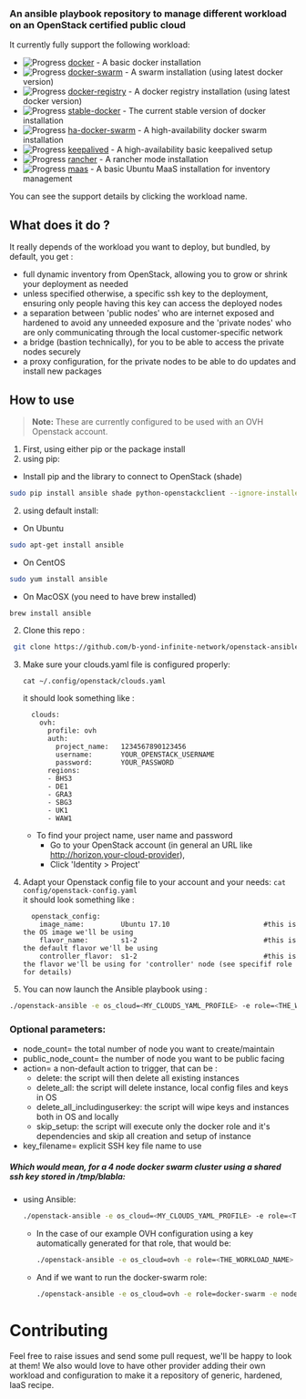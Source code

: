### An ansible playbook repository to manage different workload on an OpenStack certified public cloud


It currently fully support the following workload:
+ ![Progress](http://progressed.io/bar/100)   [docker](/roles/docker) - A basic docker installation
+ ![Progress](http://progressed.io/bar/100)   [docker-swarm](/roles/docker-swarm) - A swarm installation (using latest docker version)
+ ![Progress](http://progressed.io/bar/100)   [docker-registry](/roles/docker-registry) - A docker registry installation (using latest docker version)
+ ![Progress](http://progressed.io/bar/100)   [stable-docker](/roles/stable-docker)  - The current stable version of docker installation
+ ![Progress](http://progressed.io/bar/20)    [ha-docker-swarm](/roles/ha-docker-swarm) - A high-availability docker swarm installation
+ ![Progress](http://progressed.io/bar/40)    [keepalived](/roles/keepalived) - A high-availability basic keepalived setup
+ ![Progress](http://progressed.io/bar/20)    [rancher](/roles/rancher) - A rancher mode installation
+ ![Progress](http://progressed.io/bar/40)    [maas](/roles/maas)  - A basic Ubuntu MaaS installation for inventory management

You can see the support details by clicking the workload name.

## What does it do ?
It really depends of the workload you want to deploy, but bundled, by default, you get :
- full dynamic inventory from OpenStack, allowing you to grow or shrink your deployment as needed
- unless specified otherwise, a specific ssh key to the deployment, ensuring only
people having this key can access the deployed nodes
- a separation between 'public nodes' who are internet exposed and hardened to
avoid any unneeded exposure and the 'private nodes' who are only communicating
through the local customer-specific network
- a bridge (bastion technically), for you to be able to access the private nodes securely
- a proxy configuration, for the private nodes to be able to do updates and install new packages

## How to use
> **Note:** These are currently configured to be used with an OVH Openstack account.

1. First, using either pip or the package install
  1. using pip:
   * Install pip and the library to connect to OpenStack (shade)
   ```bash
   sudo pip install ansible shade python-openstackclient --ignore-installed six
   ```

  2. using default install:
   * On Ubuntu
   ```bash
   sudo apt-get install ansible
   ```
   * On CentOS
   ```bash
   sudo yum install ansible
   ```
   * On MacOSX (you need to have brew installed)
   ```bash
   brew install ansible
   ```

2. Clone this repo :
  ```bash
   git clone https://github.com/b-yond-infinite-network/openstack-ansible-workloads
  ```
3. Make sure your clouds.yaml file is configured properly:
    ```
    cat ~/.config/openstack/clouds.yaml
    ```
    it should look something like :
      ```text
        clouds:
          ovh:
            profile: ovh
            auth:
              project_name:   1234567890123456
              username:       YOUR_OPENSTACK_USERNAME
              password:       YOUR_PASSWORD
            regions:  
            - BHS3
            - DE1
            - GRA3
            - SBG3
            - UK1
            - WAW1
      ```

    * To find your project name, user name and password
      * Go to your OpenStack account (in general an URL like http://horizon.your-cloud-provider),
      * Click 'Identity > Project'

  3. Adapt your Openstack config file to your account and your needs:
    ```
    cat config/openstack-config.yaml
    ```    
    it should look something like :
      ```text
        openstack_config:
          image_name:         Ubuntu 17.10                       #this is the OS image we'll be using
          flavor_name:        s1-2                               #this is the default flavor we'll be using
          controller_flavor:  s1-2                               #this is the flavor we'll be using for 'controller' node (see specifif role for details)
      ```

5. You can now launch the Ansible playbook using :
  ```bash
  ./openstack-ansible -e os_cloud=<MY_CLOUDS_YAML_PROFILE> -e role=<THE_WORKLOAD_NAME>
  ```

### Optional parameters:
* node_count= the total number of node you want to create/maintain
* public_node_count= the number of node you want to be public facing
* action= a non-default action to trigger, that can be :
  - delete: the script will then delete all existing instances
  - delete_all: the script will delete instance, local config files and keys in OS
  - delete_all_includinguserkey: the script will wipe keys and instances both in OS and locally
  - skip_setup: the script will execute only the docker role and it's dependencies and skip all creation and setup of instance
* key_filename= explicit SSH key file name to use

##### Which would mean, for a 4 node docker swarm cluster using a shared ssh key stored in /tmp/blabla:
* using Ansible:
  ```bash
  ./openstack-ansible -e os_cloud=<MY_CLOUDS_YAML_PROFILE> -e role=<THE_WORKLOAD_NAME> -e node_count=4 -e key_filename=/tmp/blabla
  ```
  * In the case of our example OVH configuration using a key automatically generated for that role, that would be:
    ```bash
    ./openstack-ansible -e os_cloud=ovh -e role=<THE_WORKLOAD_NAME> -e node_count=4
    ```
  * And if we want to run the docker-swarm role:
      ```bash
      ./openstack-ansible -e os_cloud=ovh -e role=docker-swarm -e node_count=4
      ```

# Contributing
Feel free to raise issues and send some pull request, we'll be happy to look at them!
We also would love to have other provider adding their own workload and configuration
to make it a repository of generic, hardened, IaaS recipe.  
